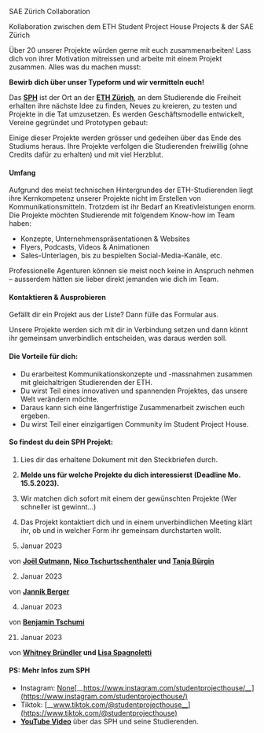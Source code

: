 SAE Zürich Collaboration

Kollaboration zwischen dem ETH Student Project House Projects &amp; der SAE Zürich

<p class="align-center">Über 20 unserer Projekte würden gerne mit euch zusammenarbeiten! Lass dich von ihrer Motivation mitreissen und arbeite mit einem Projekt zusammen. Alles was du machen musst:</p>

<p class="align-center"><strong>Bewirb dich über unser Typeform und wir vermitteln euch!</strong></p>

<p class="align-left">Das <a href="https://sph.ethz.ch/about"><strong><span class="drawer purple">SPH</span></strong></a> ist der Ort an der <a href="https://ethz.ch/" rel="noreferrer noopener" target="_blank"><strong><span class="drawer cyan">ETH Zürich</span></strong></a>, an dem Studierende die Freiheit erhalten ihre nächste Idee zu finden, Neues zu kreieren, zu testen und Projekte in die Tat umzusetzen. Es werden Geschäftsmodelle entwickelt, Vereine gegründet und Prototypen gebaut:<br/></p>

<p class="align-left">Einige dieser Projekte werden grösser und gedeihen über das Ende des Studiums heraus. Ihre Projekte verfolgen die Studierenden <span class="drawer yellow">freiwillig (ohne Credits dafür zu erhalten)</span> und mit viel Herzblut. </p>

#### Umfang

Aufgrund des meist technischen Hintergrundes der ETH-Studierenden liegt ihre Kernkompetenz unserer Projekte nicht im Erstellen von Kommunikationsmitteln. Trotzdem ist ihr Bedarf an Kreativleistungen enorm. Die Projekte möchten Studierende mit folgendem Know-how im Team haben:

*   Konzepte, Unternehmenspräsentationen &amp; Websites
*   Flyers, Podcasts, Videos &amp; Animationen
*   Sales-Unterlagen, bis zu bespielten Social-Media-Kanäle, etc.

Professionelle Agenturen können sie meist noch keine in Anspruch nehmen – ausserdem hätten sie lieber direkt jemanden wie dich im Team.

#### Kontaktieren &amp; Ausprobieren

Gefällt dir ein Projekt aus der Liste? Dann fülle das Formular aus.

Unsere Projekte werden sich mit dir in Verbindung setzen und dann könnt ihr gemeinsam unverbindlich entscheiden, was daraus werden soll.

  

#### Die Vorteile für dich:

*   Du erarbeitest Kommunikationskonzepte und -massnahmen zusammen mit gleichaltrigen Studierenden der ETH.
*   Du wirst Teil eines innovativen und spannenden Projektes, das unsere Welt verändern möchte.
*   Daraus kann sich eine längerfristige Zusammenarbeit zwischen euch ergeben.
*   Du wirst Teil einer einzigartigen Community im Student Project House.

  

#### So findest du dein SPH Projekt:

1.   Lies dir das erhaltene Dokument mit den Steckbriefen durch.
2.   __Melde uns für welche Projekte du dich interessierst (Deadline Mo. 15.5.2023).__
3.   Wir matchen dich sofort mit einem der gewünschten Projekte (Wer schneller ist gewinnt...)
4.   Das Projekt kontaktiert dich und in einem unverbindlichen Meeting klärt ihr, ob und in welcher Form ihr gemeinsam <span class="drawer pink">durchstarten</span> wollt.

5. Januar 2023

von __[Joël Gutmann](https://www.digezz.ch/author/joel-gutmann/ "Posts by Joël Gutmann"), [Nico Tschurtschenthaler](https://www.digezz.ch/author/nico-tschurtschenthaler/ "Posts by Nico Tschurtschenthaler") __und__ [Tanja Bürgin](https://www.digezz.ch/author/tanja-buergin/ "Posts by Tanja Bürgin")__  

2. Januar 2023

von [__Jannik Berger__](https://www.digezz.ch/author/jannik-berger/ "Posts by Jannik Berger")  

4. Januar 2023

von [__Benjamin Tschumi__](https://www.digezz.ch/author/benjamin-tschumi/ "Posts by Benjamin Tschumi")

21. Januar 2023

von __[Whitney Bründler](https://www.digezz.ch/author/whitney-bruendler/ "Posts by Whitney Bründler") __und__ [Lisa Spagnoletti](https://www.digezz.ch/author/lisa-spagnoletti/ "Posts by Lisa Spagnoletti")__

#### PS: Mehr Infos zum SPH

*   Instagram: [None](https://www.notion.so/0fbeab320de74526a09df221ad9ef514)[__https://www.instagram.com/studentprojecthouse/__](https://www.instagram.com/studentprojecthouse/)
*   Tiktok: [__www.tiktok.com/@studentprojecthouse__](https://www.tiktok.com/@studentprojecthouse)
*   <a href="https://www.youtube.com/watch?v=x0rlE3MAQJo" rel="noreferrer noopener" target="_blank">__YouTube Video__</a> über das SPH und seine Studierenden.


